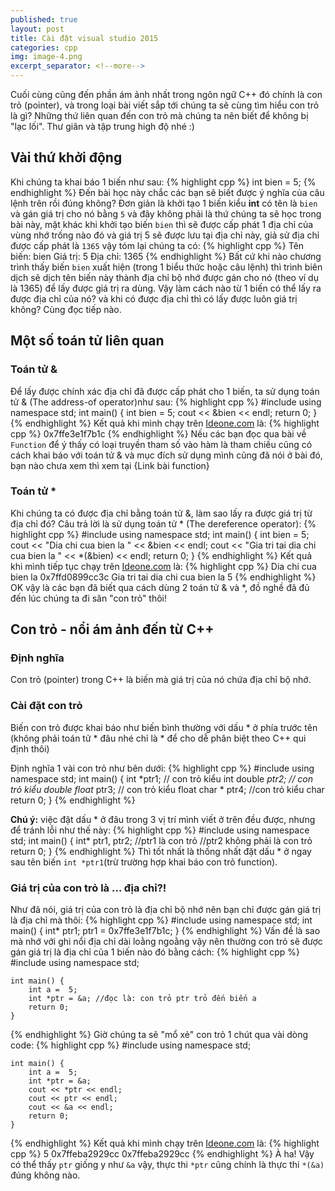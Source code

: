```yaml
---
published: true
layout: post
title: Cài đặt visual studio 2015
categories: cpp
img: image-4.png
excerpt_separator: <!--more-->
---
```

Cuối cùng cũng đến phần ám ảnh nhất trong ngôn ngữ C++ đó chính là con trỏ (pointer), và trong loại bài viết sắp tới chúng ta sẽ cùng tìm hiểu con trỏ là gì? Những thứ liên quan đến con trỏ mà chúng ta nên biết để không bị "lạc lối". Thư giãn và tập trung high độ nhé :)

## Vài thứ khởi động
Khi chúng ta khai báo 1 biến như sau:
{% highlight cpp %}
int bien = 5;
{% endhighlight %}
Đến bài học này chắc các bạn sẽ biết được ý nghĩa của câu lệnh trên rồi đúng không? Đơn giản là khởi tạo 1 biến kiểu **int** có tên là ``bien``  và gán giá trị cho nó bằng ``5`` và đây không phải là thứ chúng ta sẽ học trong bài này, mặt khác khi khởi tạo biến ``bien`` thì sẽ được cấp phát 1 địa chỉ của vùng nhớ trống nào đó và giá trị 5 sẽ được lưu tại địa chỉ này, giả sử địa chỉ được cấp phát là ``1365`` vậy tóm lại chúng ta có:
{% highlight cpp %}
Tên biến: bien
Giá trị: 5
Địa chỉ: 1365
{% endhighlight %}
Bất cứ khi nào chương trình thấy biến ``bien`` xuất hiện (trong 1 biểu thức hoặc câu lệnh) thì trình biên dịch sẽ  dịch tên biến này thành địa chỉ bộ nhớ được gán cho nó (theo ví dụ là 1365) để lấy được giá trị ra dùng. Vậy làm cách nào từ 1 biến có thể lấy ra được địa chỉ của nó? và khi có được địa chỉ thì có lấy được luôn giá trị không? Cùng đọc tiếp nào.
## Một số toán tử liên quan
### Toán tử &
Để lấy được chính xác địa chỉ đã được cấp phát cho 1 biến, ta sử dụng toán tử & (The address-of operator)như sau:
{% highlight cpp %}
#include <iostream>
using namespace std;
int main()
{
    int bien = 5;
    cout << &bien << endl;
    return 0;
}
{% endhighlight %}
Kết quả khi mình chạy trên [Ideone.com](https://ideone.com/9aFkY5) là:
{% highlight cpp %}
0x7ffe3e1f7b1c
{% endhighlight %}
Nếu các bạn đọc qua bài về ``Function`` để ý thấy có loại truyền tham số vào hàm là tham chiếu cũng có cách khai báo với toán tử & và mục đích sử dụng mình cũng đã nói ở bài đó, bạn nào chưa xem thì xem tại {Link bài function}
### Toán tử *
Khi chúng ta có được địa chỉ bằng toán tử &, làm sao lấy ra được giá trị từ địa chỉ đó? Câu trả lời là sử dụng toán tử * (The dereference operator):
{% highlight cpp %}
#include <iostream>
using namespace std;
int main()
{
    int bien = 5;
    cout << "Dia chi cua bien la " << &bien << endl;
    cout << "Gia tri tai dia chi cua bien la " << *(&bien) << endl;
    return 0;
}
{% endhighlight %}
Kết quả khi mình tiếp tục chạy trên [Ideone.com](https://ideone.com/9aFkY5) là:
{% highlight cpp %}
Dia chi cua bien la 0x7ffd0899cc3c
Gia tri tai dia chi cua bien la 5
{% endhighlight %}
OK vậy là các bạn đã biết qua cách dùng 2 toán tử & và *, đồ nghề đã đủ đến lúc chúng ta đi săn "con trỏ" thôi!
## Con trỏ - nổi ám ảnh đến từ C++
### Định nghĩa
Con trỏ (pointer) trong C++ là biến mà giá trị của nó chứa địa chỉ bộ nhớ.
### Cài đặt con trỏ
Biến con trỏ được khai báo như biến bình thường với dấu * ở phía trước tên (không phải toán tử * đâu nhé chỉ là * để cho dễ phân biệt theo C++ qui định thôi)
  
Định nghĩa 1 vài con trỏ như bên dưới:
{% highlight cpp %}
#include <iostream>
using namespace std;
int main()
{
    int *ptr1; // con trỏ kiểu int
    double *ptr2; // con trỏ kiểu double
    float* ptr3; // con trỏ kiểu float
    char * ptr4; //con trỏ kiểu char
    return 0;
}
{% endhighlight %}
  
**Chú ý:** việc đặt dấu * ở đâu trong 3 vị trí mình viết ở trên đều được, nhưng để tránh lỗi như thế này:
{% highlight cpp %}
#include <iostream>
using namespace std;
int main()
{
    int* ptr1, ptr2;
    //ptr1 là con trỏ
  	//ptr2 không phải là con trỏ
    return 0;
}
{% endhighlight %}
Thì tốt nhất là thống nhất đặt dấu * ở ngay sau tên biến ``int *ptr1``(trừ trường hợp khai báo con trỏ function).
  
### Giá trị của con trỏ là ... địa chỉ?!
Như đã nói, giá trị của con trỏ là địa chỉ bộ nhớ nên bạn chỉ được gán giá trị là địa chỉ mà thôi:
{% highlight cpp %}
#include <iostream>
using namespace std;
int main()
{
    int* ptr1;
    ptr1 = 0x7ffe3e1f7b1c;
}
{% endhighlight %}
Vấn đề là sao mà nhớ với ghi nổi địa chỉ dài loằng ngoằng vậy nên thường con trỏ sẽ được gán giá trị là địa chỉ của 1 biến nào đó bằng cách:
{% highlight cpp %}
    #include <iostream>
    using namespace std;
     
    int main() {
    	int a =  5;
    	int *ptr = &a; //đọc là: con trỏ ptr trỏ đến biến a
    	return 0;
    }
{% endhighlight %}
Giờ chúng ta sẽ "mổ xẻ" con trỏ 1 chút qua vài dòng code:
{% highlight cpp %}
    #include <iostream>
    using namespace std;
     
    int main() {
    	int a =  5;
    	int *ptr = &a;
    	cout << *ptr << endl;
    	cout << ptr << endl;
    	cout << &a << endl;
    	return 0;
    }
{% endhighlight %}
Kết quả khi mình chạy trên [Ideone.com](https://ideone.com/gytDuG) là:
{% highlight cpp %}
5
0x7ffeba2929cc
0x7ffeba2929cc
{% endhighlight %}
À ha! Vậy có thể thấy ``ptr`` giống y như ``&a`` vậy, thực thi ``*ptr`` cũng chính là thực thi ``*(&a)`` đúng không nào.